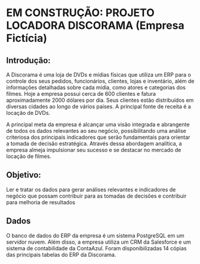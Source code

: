 # EM CONSTRUÇÃO: PROJETO LOCADORA DISCORAMA (Empresa Fictícia)

## Introdução:
A Discorama é uma loja de DVDs e mídias físicas que utiliza um ERP para o controle dos seus pedidos, funcionários, clientes, lojas e inventário, além de informações detalhadas sobre cada mídia, como atores e categorias dos filmes. Hoje a empresa possui cerca de 600 clientes e fatura aproximadamente 2000 dólares por dia. Seus clientes estão distribuídos em diversas cidades ao longo de vários países. A principal fonte de receita é a locação de DVDs.

A principal meta da empresa é alcançar uma visão integrada e abrangente de todos os dados relevantes ao seu negócio, possibilitando uma análise criteriosa dos principais indicadores que serão fundamentais para orientar a tomada de decisão estratégica. Através dessa abordagem analítica, a empresa almeja impulsionar seu sucesso e se destacar no mercado de locação de filmes.

## Objetivo: 
Ler e tratar os dados para gerar análises relevantes e indicadores de negócio que possam contribuir para as tomadas de decisões e contribuir para melhoria de resultados

## Dados
O banco de dados do ERP da empresa é um sistema PostgreSQL em um servidor nuvem. Além disso, a empresa utiliza um CRM da Salesforce e um sistema de contabilidade da ContaAzul. Foram disponibilizadas 14 cópias das principais tabelas do ERP da Discorama.
